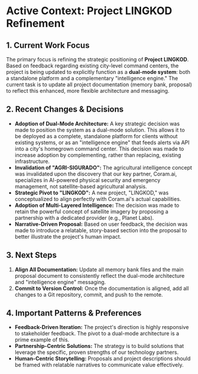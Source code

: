 # Active Context: Project LINGKOD Refinement

## 1. Current Work Focus

The primary focus is refining the strategic positioning of **Project LINGKOD**. Based on feedback regarding existing city-level command centers, the project is being updated to explicitly function as a **dual-mode system**: both a standalone platform and a complementary "intelligence engine." The current task is to update all project documentation (memory bank, proposal) to reflect this enhanced, more flexible architecture and messaging.

## 2. Recent Changes & Decisions

*   **Adoption of Dual-Mode Architecture:** A key strategic decision was made to position the system as a dual-mode solution. This allows it to be deployed as a complete, standalone platform for clients without existing systems, or as an "intelligence engine" that feeds alerts via API into a city's homegrown command center. This decision was made to increase adoption by complementing, rather than replacing, existing infrastructure.
*   **Invalidation of "AGRI-SIGURADO":** The agricultural intelligence concept was invalidated upon the discovery that our key partner, Coram.ai, specializes in AI-powered physical security and emergency management, not satellite-based agricultural analysis.
*   **Strategic Pivot to "LINGKOD":** A new project, "LINGKOD," was conceptualized to align perfectly with Coram.ai's actual capabilities.
*   **Adoption of Multi-Layered Intelligence:** The decision was made to retain the powerful concept of satellite imagery by proposing a partnership with a dedicated provider (e.g., Planet Labs).
*   **Narrative-Driven Proposal:** Based on user feedback, the decision was made to introduce a relatable, story-based section into the proposal to better illustrate the project's human impact.

## 3. Next Steps

1.  **Align All Documentation:** Update all memory bank files and the main proposal document to consistently reflect the dual-mode architecture and "intelligence engine" messaging.
2.  **Commit to Version Control:** Once the documentation is aligned, add all changes to a Git repository, commit, and push to the remote.

## 4. Important Patterns & Preferences

*   **Feedback-Driven Iteration:** The project's direction is highly responsive to stakeholder feedback. The pivot to a dual-mode architecture is a prime example of this.
*   **Partnership-Centric Solutions:** The strategy is to build solutions that leverage the specific, proven strengths of our technology partners.
*   **Human-Centric Storytelling:** Proposals and project descriptions should be framed with relatable narratives to communicate value effectively.
